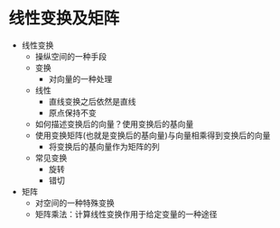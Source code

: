 # 线性变换及矩阵

- 线性变换
	- 操纵空间的一种手段
	- 变换
		- 对向量的一种处理
	- 线性
		- 直线变换之后依然是直线
		- 原点保持不变
	- 如何描述变换后的向量？使用变换后的基向量
	- 使用变换矩阵(也就是变换后的基向量)与向量相乘得到变换后的向量
		- 将变换后的基向量作为矩阵的列
	- 常见变换
		- 旋转
		- 错切
- 矩阵
	- 对空间的一种特殊变换
	- 矩阵乘法：计算线性变换作用于给定变量的一种途径
